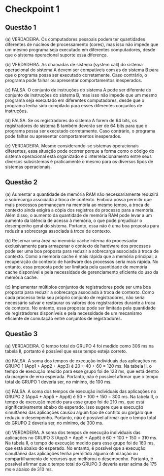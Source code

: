 # Checkpoint 1

## Questão 1
(a) VERDADEIRA. Os computadores pessoais podem ter quantidades diferentes de núcleos de processamento (cores), mas isso não impede que um mesmo programa seja executado em diferentes computadores, desde que o sistema operacional suporte essa diferença.

(b) VERDADEIRA. As chamadas de sistema (system call) do sistema operacional do sistema A devem ser compatíveis com as do sistema B para que o programa possa ser executado corretamente. Caso contrário, o programa pode falhar ou apresentar comportamentos inesperados.

(c) FALSA. O conjunto de instruções do sistema A pode ser diferente do conjunto de instruções do sistema B, mas isso não impede que um mesmo programa seja executado em diferentes computadores, desde que o programa tenha sido compilado para esses diferentes conjuntos de instruções.

(d) FALSA. Se os registradores do sistema A forem de 64 bits, os registradores do sistema B também deverão ser de 64 bits para que o programa possa ser executado corretamente. Caso contrário, o programa pode falhar ou apresentar comportamentos inesperados.

(e) VERDADEIRA. Mesmo considerando-se sistemas operacionais diferentes, essa situação pode ocorrer porque a forma como o código do sistema operacional está organizado e o interrelacionamento entre seus diversos subsistemas é praticamente o mesmo para os diversos tipos de sistemas operacionais.

## Questão 2

(a) Aumentar a quantidade de memória RAM não necessariamente reduzirá a sobrecarga associada à troca de contexto. Embora possa permitir que mais processos permaneçam na memória ao mesmo tempo, a troca de contexto ainda exigirá a cópia dos registros do processo para a memória. Além disso, o aumento da quantidade de memória RAM pode levar a um aumento da latência de acesso à memória, o que pode prejudicar o desempenho geral do sistema. Portanto, essa não é uma boa proposta para reduzir a sobrecarga associada à troca de contexto.

(b) Reservar uma área na memória cache interna do processador exclusivamente para armazenar o contexto de hardware dos processos pode ser uma boa proposta para reduzir a sobrecarga associada à troca de contexto. Como a memória cache é mais rápida que a memória principal, a recuperação do contexto de hardware dos processos seria mais rápida. No entanto, essa proposta pode ser limitada pela quantidade de memória cache disponível e pela necessidade de gerenciamento eficiente do uso da memória cache.

(c) Implementar múltiplos conjuntos de registradores pode ser uma boa proposta para reduzir a sobrecarga associada à troca de contexto. Como cada processo teria seu próprio conjunto de registradores, não seria necessário salvar e restaurar os valores dos registradores durante a troca de contexto. No entanto, essa proposta pode ser limitada pela quantidade de registradores disponíveis e pela necessidade de um mecanismo eficiente de comutação entre conjuntos de registradores.

## Questão 3

(a) VERDADEIRA. O tempo total do GRUPO 4 foi medido como 306 ms na tabela II, portanto é possível que esse tempo esteja correto.

(b) FALSA. A soma dos tempos de execução individuais das aplicações no GRUPO 1 (App1 + App2 + App3) é 20 + 40 + 60 = 120 ms. Na tabela II, o tempo de execução medido para esse grupo foi de 123 ms, que está dentro da margem de erro esperada. Portanto, não é possível afirmar que o tempo total do GRUPO 1 deveria ser, no mínimo, de 100 ms.

(c) FALSA. A soma dos tempos de execução individuais das aplicações no GRUPO 2 (App4 + App5 + App6) é 50 + 100 + 150 = 300 ms. Na tabela II, o tempo de execução medido para esse grupo foi de 210 ms, que está significativamente abaixo do esperado. Isso sugere que a execução simultânea das aplicações causou algum tipo de conflito ou gargalo que reduziu o desempenho. Portanto, não é possível afirmar que o tempo total do GRUPO 2 deveria ser, no mínimo, de 300 ms.

(d) VERDADEIRA. A soma dos tempos de execução individuais das aplicações no GRUPO 3 (App3 + App5 + App6) é 60 + 100 + 150 = 310 ms. Na tabela II, o tempo de execução medido para esse grupo foi de 160 ms, que está abaixo do esperado. No entanto, é possível que a execução simultânea das aplicações tenha permitido alguma otimização ou compartilhamento de recursos que melhorou o desempenho. Portanto, é possível afirmar que o tempo total do GRUPO 3 deveria estar acima de 175 ms e abaixo de 310 ms.
